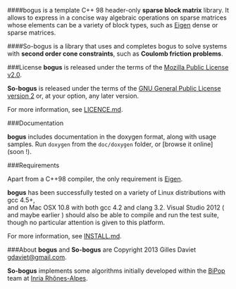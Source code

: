 
####bogus
 is a template C++ 98 header-only **sparse block matrix** library. It allows to express in a concise way algebraic operations on sparse matrices whose elements can be a variety of block types, such as [Eigen](http://eigen.tuxfamily.org) dense or sparse matrices.

####So-bogus
 is a library that uses and completes bogus to solve systems with **second order cone constraints**, such as **Coulomb friction problems**.

###License
**bogus** is released under the terms of  the  [Mozilla Public License v2.0](MPL-LICENSE-2.0.txt). 

**So-bogus** is released under the terms of the [GNU General Public License version 2](GPL-LICENSE-2.txt) or, at your option, any later version.

For more information, see [LICENCE.md](LICENSE.md).

###Documentation

**bogus** includes documentation in the doxygen format, along with usage samples.
Run `doxygen` from the `doc/doxygen` folder, or [browse it online](soon !).

###Requirements

Apart from a C++98 compiler, the only requirement is  [Eigen](http://eigen.tuxfamily.org).

**bogus** has been successfully tested on a variety of Linux distributions  with gcc 4.5+,  
and on Mac OSX 10.8 with both gcc 4.2 and clang 3.2. 
Visual Studio 2012 ( and maybe earlier ) should also be able to compile and run the test suite, though no particular attention is given to this platform.

For more information, see [INSTALL.md](INSTALL.md).


###About
**bogus** and **So-bogus** are Copyright 2013 Gilles Daviet <gdaviet@gmail.com>.

**So-bogus** implements some algorithms initially developed within the [BiPop](http://bipop.inrialpes.fr) team at [Inria Rhônes-Alpes](http://inria.fr/en/centre/grenoble).





